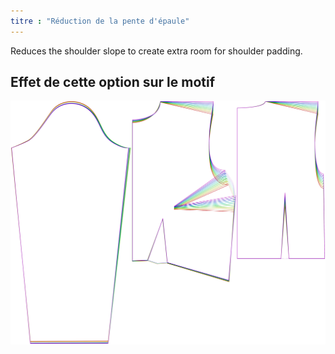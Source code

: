 ```yaml
---
titre : "Réduction de la pente d'épaule"
---
```


Reduces the shoulder slope to create extra room for shoulder padding.

## Effet de cette option sur le motif

![Cette image montre l'effet de cette option en superposant plusieurs variantes qui ont une valeur différente pour cette option](breanna_shoulderslopereduction_sample.svg "Effet de cette option sur le modèle")
